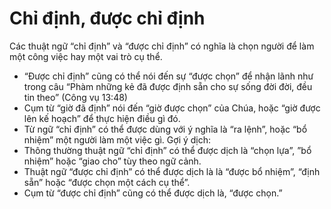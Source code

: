# Chỉ định, được chỉ định

Các thuật ngữ “chỉ định” và “được chỉ định” có nghĩa là chọn người để làm một công việc hay một vai trò cụ thể.
- “Được chỉ định” cũng có thể nói đến sự “được chọn” để nhận lãnh như trong câu “Phàm những kẻ đã được định sẵn cho sự sống đời đời, đều tin theo” (Công vụ 13:48)
- Cụm từ “giờ đã định” nói đến “giờ được chọn” của Chúa, hoặc “giờ được lên kế hoạch” để thực hiện điều gì đó. 
- Từ ngữ “chỉ định” có thể được dùng với ý nghĩa là “ra lệnh”, hoặc “bổ nhiệm” một người làm một việc gì.
Gợi ý dịch:
- Thông thường thuật ngữ “chỉ định” có thể được dịch là “chọn lựa”, ”bổ nhiệm” hoặc “giao cho” tùy theo ngữ cảnh.
- Thuật ngữ “được chỉ định” có thể được dịch là là “được bổ nhiệm”, “định sẵn” hoặc “được chọn một cách cụ thể”.
- Cụm từ “được chỉ định” cũng có thể được dịch là, “được chọn.”

